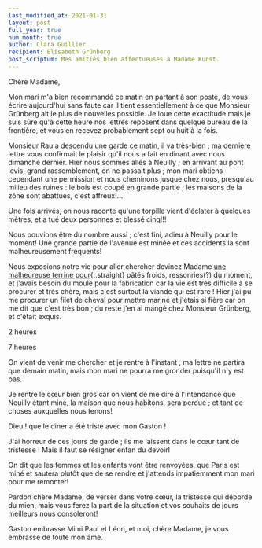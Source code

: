 ```yaml
---
last_modified_at: 2021-01-31
layout: post
full_year: true
num_month: true
author: Clara Guillier
recipient: Elisabeth Grünberg
post_scriptum: Mes amitiés bien affectueuses à Madame Kunst.
---
```


Chère Madame,


Mon mari m'a bien recommandé ce matin en partant à son poste, de vous écrire
aujourd'hui sans faute car il tient essentiellement à ce que Monsieur Grünberg
ait le plus de nouvelles possible. Je loue cette exactitude mais je suis sûre
qu'à cette heure nos lettres reposent dans quelque bureau de la frontière, et
vous en recevez probablement sept ou huit à la fois.

Monsieur Rau a descendu une garde ce matin, il va très-bien ; ma dernière lettre
vous confirmait le plaisir qu'il nous a fait en dinant avec nous dimanche
dernier. Hier nous sommes allés à Neuilly ; en arrivant au pont levis, grand
rassemblement, on ne passait plus ; mon mari obtiens cependant une permission et
nous cheminons jusque chez nous, presqu'au milieu des ruines : le bois est coupé
en grande partie ; les maisons de la zône sont abattues, c'est affreux!...

Une fois arrivés, on nous raconte qu'une torpille vient d'éclater à quelques
mètres, et a tué deux personnes et blessé cinq!!!

Nous pouvions être du nombre aussi ; c'est fini, adieu à Neuilly pour le moment!
Une grande partie de l'avenue est minée et ces accidents là sont
malheureusement fréquents!

Nous exposions notre vie pour aller chercher devinez Madame
<ins>une malheureuse terrine pour</ins>{:.straight} pâtés froids,
ressonries(?) du moment, et j'avais 
besoin du moule pour la fabrication car la vie est très difficile à se procurer
et très chère, mais c'est surtout la viande qui est rare ! Hier j'ai pu me
procurer un filet de cheval pour mettre mariné et j'étais si fière car on me
dit que c'est très bon ; du reste j'en ai mangé chez Monsieur Grünberg, et
c'était exquis.

2 heures

7 heures

On vient de venir me chercher et je rentre à l'instant ; ma lettre ne partira
que demain matin, mais mon mari ne pourra me gronder puisqu'il n'y est pas.

Je rentre le cœur bien gros car on vient de me dire à l'Intendance que Neuilly
étant miné, la maison que nous habitons, sera perdue ; et tant de choses
auxquelles nous tenons!

Dieu ! que le diner a été triste avec mon Gaston ! 

J'ai horreur de ces jours de garde ; ils me laissent dans le cœur tant de
tristesse ! Mais il faut se résigner enfan du devoir!

On dit que les femmes et les enfants vont être renvoyées, que Paris est miné
et sautera plutôt que de se rendre et j'attends impatiemment mon mari pour me
remonter!

Pardon chère Madame, de verser dans votre cœur, la tristesse qui déborde du
mien, mais vous ferez la part de la situation et vos souhaits de jours
meilleurs nous consoleront!

Gaston embrasse Mimi Paul et Léon, et moi, chère Madame, je vous embrasse de
toute mon âme.
